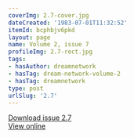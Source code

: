 ```yaml
---
coverImg: 2.7-cover.jpg
dateCreated: '1983-07-01T11:32:52'
itemId: bcphbjv6pkd
layout: page
name: Volume 2, issue 7
profileImg: 2.7-rect.jpg
tags:
- hasAuthor: dreamnetwork
- hasTag: dream-network-volume-2
- hasTag: dreamnetwork
type: post
urlSlug: '2.7'
---
```

<a href="../files/pdfs/Volume_2/2.7-Dream-Craft-Volume-2-No-7.pdf" download="">Download issue 2.7</a><br><a href="../files/pdfs/Volume_2/2.7-Dream-Craft-Volume-2-No-7.pdf">View online</a>